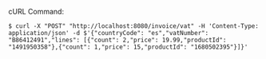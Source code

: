 cURL Command:

`$ curl -X "POST" "http://localhost:8080/invoice/vat" -H 'Content-Type: application/json' -d $'{"countryCode": "es","vatNumber": "B86412491","lines": [{"count": 2,"price": 19.99,"productId": "1491950358"},{"count": 1,"price": 15,"productId": "1680502395"}]}'`